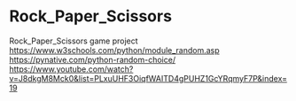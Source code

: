 # Rock_Paper_Scissors
Rock_Paper_Scissors game project
https://www.w3schools.com/python/module_random.asp
https://pynative.com/python-random-choice/
https://www.youtube.com/watch?v=J8dkgM8Mck0&list=PLxuUHF3OiqfWAITD4gPUHZ1GcYRqmyF7P&index=19
